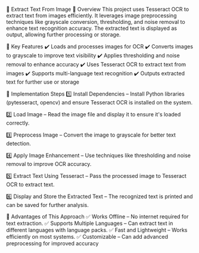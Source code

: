 📝 Extract Text From Image
📌 Overview
This project uses Tesseract OCR to extract text from images efficiently. It leverages image preprocessing techniques like grayscale conversion, thresholding, and noise removal to enhance text recognition accuracy. The extracted text is displayed as output, allowing further processing or storage.

🔹 Key Features
✔️ Loads and processes images for OCR
✔️ Converts images to grayscale to improve text visibility
✔️ Applies thresholding and noise removal to enhance accuracy
✔️ Uses Tesseract OCR to extract text from images
✔️ Supports multi-language text recognition
✔️ Outputs extracted text for further use or storage

🔹 Implementation Steps
1️⃣ Install Dependencies – Install Python libraries (pytesseract, opencv) and ensure Tesseract OCR is installed on the system.

2️⃣ Load Image – Read the image file and display it to ensure it's loaded correctly.

3️⃣ Preprocess Image – Convert the image to grayscale for better text detection.

4️⃣ Apply Image Enhancement – Use techniques like thresholding and noise removal to improve OCR accuracy.

5️⃣ Extract Text Using Tesseract – Pass the processed image to Tesseract OCR to extract text.

6️⃣ Display and Store the Extracted Text – The recognized text is printed and can be saved for further analysis.

🔹 Advantages of This Approach
✅ Works Offline – No internet required for text extraction.
✅ Supports Multiple Languages – Can extract text in different languages with language packs.
✅ Fast and Lightweight – Works efficiently on most systems.
✅ Customizable – Can add advanced preprocessing for improved accuracy
